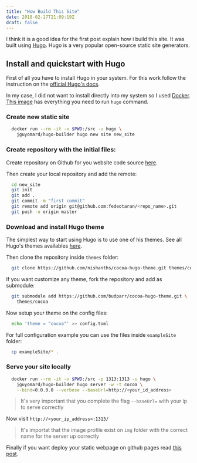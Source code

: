 ```yaml
---
title: "How Build This Site"
date: 2018-02-17T21:09:19Z
draft: false
---
```


I think it is a good idea for the first post explain how i build this site.
It was built using [Hugo](https://gohugo.io/). Hugo is a very popular
open-source static site generators.

Install and quickstart with Hugo
--------------------------------

First of all you have to install Hugo in your system. For this work follow
the instruction on the [official Hugo's docs](https://gohugo.io/documentation/).

In my case, I did not want to install directly into my system so I used
[Docker](https://www.docker.com/what-docker).
[This image](https://hub.docker.com/r/jguyomard/hugo-builder/) has everything
you need to run `hugo` command.

### Create new static site

```bash
  docker run --rm -it -v $PWD:/src -u hugo \
    jguyomard/hugo-builder hugo new site new_site
```

### Create repository with the initial files:

Create repository on Github for you website code source [here](https://github.com/new).

Then create your local repository and add the remote:

```bash
  cd new_site
  git init
  git add .
  git commit -m "first commit"
  git remote add origin git@github.com:fedeotaran/<repo_name>.git
  git push -u origin master
```

### Download and install Hugo theme

The simplest way to start using Hugo is to use one of his themes.
See all Hugo's themes availables [here](https://themes.gohugo.io/).

Then clone the repository inside `themes` folder:

```bash
  git clone https://github.com/nishanths/cocoa-hugo-theme.git themes/cocoa
```

If you want customize any theme, fork the repository and add as submodule:

```bash
  git submodule add https://github.com/budparr/cocoa-hugo-theme.git \
    themes/cocoa
```

Now setup your theme on the config files:

```bash
  echo 'theme = "cocoa"' >> config.toml
```

For full configuration example you can use the files inside `exampleSite` folder:

```bash
  cp exampleSite/* .
```
### Serve your site locally

```bash
  docker run --rm -it -v $PWD:/src -p 1313:1313 -u hugo \
    jguyomard/hugo-builder hugo server -w -t cocoa \
    --bind=0.0.0.0 --verbose --baseUrl=http://<your_id_address>
```

> It's very important that you complete the flag `--baseUrl=` with
> your ip to serve correctly

Now visit `http://<your_ip_address>:1313/`

> It's importat that the image profile exist on `img` folder with the correct
> name for the server up correctly

Finally if you want deploy your static webpage on github pages read
[this post](https://gohugo.io/hosting-and-deployment/hosting-on-github/).
